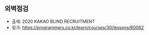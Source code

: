 ## 외벽점검

- 출제: 2020 KAKAO BLIND RECRUITMENT
- 링크: https://programmers.co.kr/learn/courses/30/lessons/60062
